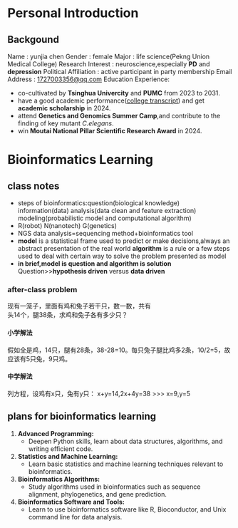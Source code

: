 # 	Personal Introduction
## Backgound
Name : yunjia chen
Gender : female
Major : life science(Pekng Union Medical College)
Research Interest : neuroscience,especially **PD** and **depression**
Political Affiliation : active participant in party membership
Email Address : 1727003356@qq.com
Education Experience:
- co-cultivated by **Tsinghua Univercity** and **PUMC** from 2023 to 2031.
- have a good academic performance([college transcript](https://zhjw.cic.tsinghua.edu.cn/cj.cjCjbAll.do?url=/cj.cjCjbAll.do&m=bks_yxkccj)) and get **academic scholarship** in 2024.
- attend **Genetics and Genomics Summer Camp**,and contribute to the finding of key mutant *C.elegans*.
- win **Moutai National Pillar Scientific Research Award** in 2024.

# Bioinformatics Learning
## class notes
- steps of bioinformatics:question(biological knowledge) information(data) analysis(data clean and feature extraction) modeling(probabilistic model and computational algorithm)
- R(robot) N(nanotech) G(genetics)
- NGS data analysis=sequencing method+bioinformatics tool
- **model** is a statistical frame used to predict or make decisions,always an abstract presentation of the real world
**algorithm** is a rule or a few steps used to deal with certain way to solve the problem presented as model
- **in brief,model is question and algorithm is solution**
Question>>**hypothesis driven** versus **data driven**
### after-class problem
 现有一笼子，里面有鸡和兔子若干只，数一数，共有  
头14个，腿38条，求鸡和兔子各有多少只？
#### 小学解法
假如全是鸡，14只，腿有28条，38-28=10。每只兔子腿比鸡多2条，10/2=5，故应该有5只兔，9只鸡。
#### 中学解法
列方程，设鸡有x只，兔有y只：
x+y=14,2x+4y=38 >>> x=9,y=5
## plans for bioinformatics learning
1.  **Advanced Programming:**
    - Deepen  Python skills, learn about data structures, algorithms, and writing efficient code.
2.  **Statistics and Machine Learning:**
    -   Learn basic statistics and machine learning techniques relevant to bioinformatics.
3.  **Bioinformatics Algorithms:**
    -   Study algorithms used in bioinformatics such as sequence alignment, phylogenetics, and gene prediction.
4.  **Bioinformatics Software and Tools:**
    -   Learn to use bioinformatics software like R, Bioconductor, and Unix command line for data analysis.
